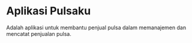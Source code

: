 # Aplikasi Pulsaku
Adalah aplikasi untuk membantu penjual pulsa dalam memanajemen dan mencatat penjualan pulsa.